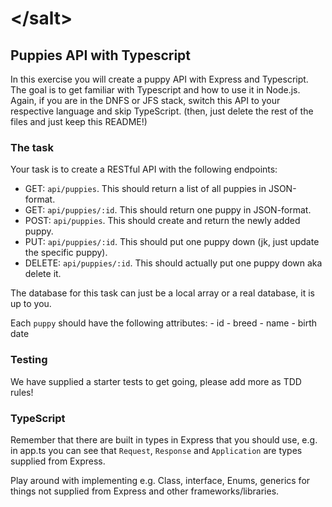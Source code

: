# &lt;/salt&gt;

## Puppies API with Typescript

In this exercise you will create a puppy API with Express and Typescript. The goal is to get familiar with Typescript and how to use it in Node.js. Again, if you are in the DNFS or JFS stack, switch this API to your respective language and skip TypeScript. (then, just delete the rest of the files and just keep this README!)

### The task

Your task is to create a RESTful API with the following endpoints:

- GET: `api/puppies`. This should return a list of all puppies in JSON-format.
- GET: `api/puppies/:id`. This should return one puppy in JSON-format.
- POST: `api/puppies`. This should create and return the newly added puppy.
- PUT: `api/puppies/:id`. This should put one puppy down (jk, just update the specific puppy).
- DELETE: `api/puppies/:id`. This should actually put one puppy down aka delete it.

The database for this task can just be a local array or a real database, it is up to you.

Each `puppy` should have the following attributes: 
    - id
    - breed
    - name
    - birth date

### Testing

We have supplied a starter tests to get going, please add more as TDD rules!

### TypeScript

Remember that there are built in types in Express that you should use, e.g. in app.ts you can see that `Request`, `Response` and `Application` are types supplied from Express.

Play around with implementing e.g. Class, interface, Enums, generics for things not supplied from Express and other frameworks/libraries.

